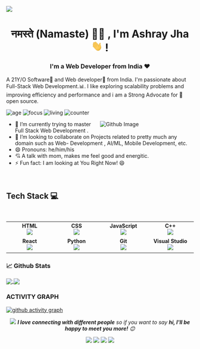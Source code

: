 ![](https://raw.githubusercontent.com/halfrost/halfrost/master/icons/header_.png)

<h1 align="center"> नमस्ते (Namaste) 🙏🏻 , I'm Ashray Jha <img src="https://raw.githubusercontent.com/ABSphreak/ABSphreak/master/gifs/Hi.gif" width="30px"> ! </h1>

<h3 align="center">I'm a Web Developer from India ❤</h3>
  
A 21Y/O Software🌈 and Web developer🎯 from India. I'm passionate about Full-Stack Web Development.:bar_chart:. I like exploring scalability problems and improving efficiency and performance and i am a Strong Advocate for 📜 open source. 


![age](https://img.shields.io/badge/age-21-blue)
![focus](https://img.shields.io/badge/focus-FullStack-brightgreen)
![living](https://img.shields.io/badge/living-Dhanbad-3c9)
![counter](https://eniu285sqwb5yaa.m.pipedream.net)

<img width="50%" align="right" alt="Github Image" src="https://raw.githubusercontent.com/onimur/.github/master/.resources/git-header.svg" />

- 🌱 I’m currently trying to master Full Stack Web Development .
- 👯 I’m looking to collaborate on Projects related to pretty much any domain such as Web- Development , AI/ML, Mobile Development, etc.
- 😄 Pronouns: he/him/his
- 💘 A talk with mom, makes me feel good and energitic.
- ⚡ Fun fact: I am looking at You Right Now! 😄 
<br />

## Tech Stack :computer:

<br>
<table align="center">
<tbody>
 <tr>
<td align="center" width="20%">
<span><b><center>HTML</center></b></span> 
<img height=60px src="https://cdn.worldvectorlogo.com/logos/html-5.svg"> 
</td>

<td align="center" width="20%">
<span><b><center>CSS</center></b></span> 
<img height=60px src="https://cdn.worldvectorlogo.com/logos/css-5.svg"> 
</td>

<td align="center" width="20%">
<span><b><center>JavaScript</center></b></span> 
<img height=65px src="https://cdn.worldvectorlogo.com/logos/javascript-4.svg"> 
</td>

<td align="center" width="20%">
<span><b><center>C++</center></b></span> 
<img height=60px src="https://cdn.worldvectorlogo.com/logos/c.svg"> 
</td>
</tr>

<tr>
<td align="center" width="20%">
<span><b><center>React</center></b></span> 
<img height=65px src="https://cdn.worldvectorlogo.com/logos/react.svg"> 
</td>
  
<td align="center" width="20%">
<span><b><center>Python</center></b></span> 
<img height=65px src="https://cdn.worldvectorlogo.com/logos/python-5.svg"> 
</td>

<td align="center" width="20%">
<span><b><center>Git</center></b></span> 
<img height=65px src="https://cdn.worldvectorlogo.com/logos/git-icon.svg"> 
</td>

<td align="center" width="20%">
<span><b><center>Visual Studio</center></b></span> 
<img height=65px src="https://cdn.worldvectorlogo.com/logos/visual-studio-code-1.svg"> 
</td>
</tr>
</tbody>
</table>

### 📈 **Github Stats**
<div float= "left">
<a href="https://github.com/Ashray123">
<img width="45%" align="center" src="https://github-readme-stats.vercel.app/api?username=Ashray123&layout=compact&show_icons=true&include_all_commits=true&theme=blue-green&count_private=true">
  </a>
<a href="https://github.com/remcohalman/github-readme-stats">
<img width="45%" align="center" src="https://github-readme-streak-stats.herokuapp.com/?user=Ashray123&layout=compact&theme=radical&custom_title=streak-stats-ty&hide_border=false&layout=compact" />
  </a>
</div>

### **ACTIVITY GRAPH**

[![ github activity graph](https://activity-graph.herokuapp.com/graph?username=Ashray123&theme=github&area=true)](https://github.com/ashutosh00710/github-readme-activity-graph)




<p align="center">
  <img src="https://media.giphy.com/media/LnQjpWaON8nhr21vNW/giphy.gif" width="60"> <em><b>I love connecting with different people</b> so if you want to say <b>hi, I'll be happy to meet you more!</b> 😊</em>

  <p align="center">
    <a href="https://twitter.com/AshrayJha" alt="Twitter"><img src="https://raw.githubusercontent.com/jayehernandez/jayehernandez/a7a82fe5586c5a4c293dc393b87d9c66df682b0b/readme/twitter-fill.svg"></a>
    <a href="https://www.linkedin.com/in/ashray-jha-7aa4bb121/" alt="Linkedin"><img src="https://raw.githubusercontent.com/jayehernandez/jayehernandez/a7a82fe5586c5a4c293dc393b87d9c66df682b0b/readme/linkedin-fill.svg"></a>
    <a href="mailto:ashrayjha12@gmail.com" alt="Contact me"><img src="https://raw.githubusercontent.com/jayehernandez/jayehernandez/a7a82fe5586c5a4c293dc393b87d9c66df682b0b/readme/mail-fill.svg"></a>
    <a href="https://ashray-jha.netlify.app/" alt="My site"><img src="https://raw.githubusercontent.com/jayehernandez/jayehernandez/a7a82fe5586c5a4c293dc393b87d9c66df682b0b/readme/external-link-line.svg"></a>
  </p>


